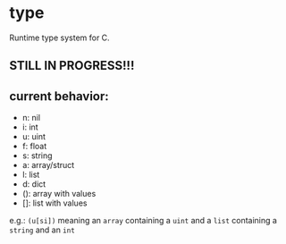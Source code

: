 # type
Runtime type system for C. 


## STILL IN PROGRESS!!!


## current behavior: 

* n: nil
* i: int
* u: uint
* f: float
* s: string
* a: array/struct
* l: list 
* d: dict
* (): array with values
* []: list with values 

e.g.: `(u[si])` meaning an `array` containing a `uint` and a `list` containing a `string` and an `int`
